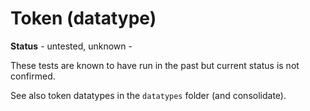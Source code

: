 # Token (datatype)

**Status** - untested, unknown -

These tests are known to have run in the past but current status is not confirmed.

See also token datatypes in the `datatypes` folder (and consolidate).
